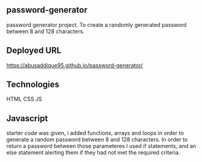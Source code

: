 ## password-generator

password generator project. To create a randomly generated password between 8 and 128 characters.

## Deployed URL

https://abusaddique95.github.io/password-generator/

## Technologies

HTML
CSS
JS

## Javascript

starter code was given, i added functions, arrays and loops in order to generate a random password between 8 and 128 characters. In order to return a password between those parameteres I used if statements, and an else statement alerting them if they had not met the required criteria.
